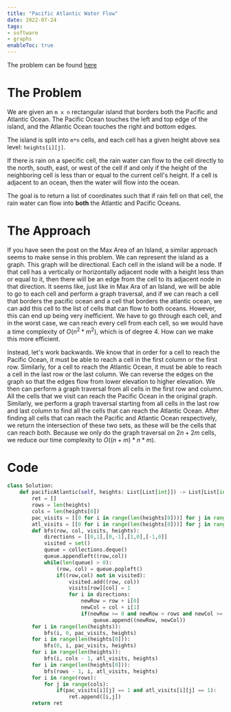 ```yaml
---
title: "Pacific Atlantic Water Flow"
date: 2022-07-24
tags:
- software
- graphs
enableToc: true
---
```

The problem can be found [here](https://leetcode.com/problems/pacific-atlantic-water-flow/)

# The Problem
We are given an `m x n` rectangular island that borders both the Pacific and Atlantic Ocean. The Pacific Ocean touches the left and top edge of the island, and the Atlantic Ocean touches the right and bottom edges.

The island is split into `m*n` cells, and each cell has a given height above sea level: `heights[i][j]`.

If there is rain on a specific cell, the rain water can flow to the cell directly to the north, south, east, or west of the cell if and only if the height of the neighboring cell is less than or equal to the current cell's height. If a cell is adjacent to an ocean, then the water will flow into the ocean.

The goal is to return a list of coordinates such that if rain fell on that cell, the rain water can flow into **both** the Atlantic and Pacific Oceans.

# The Approach
If you have seen the post on the Max Area of an Island, a similar approach seems to make sense in this problem. We can represent the island as a graph. This graph will be directional. Each cell in the island will be a node. If that cell has a vertically or horizontally adjacent node with a height less than or equal to it, then there will be an edge from the cell to its adjacent node in that direction. It seems like, just like in Max Ara of an Island, we will be able to go to each cell and perform a graph traversal, and if we can reach a cell that borders the pacific ocean and a cell that borders the atlantic ocean, we can add this cell to the list of cells that can flow to both oceans. However, this can end up being very inefficient. We have to go through each cell, and in the worst case, we can reach every cell from each cell, so we would have a time complexity of $O(n^2 * m ^2)$, which is of degree 4. How can we make this more efficient.

Instead, let's work backwards. We know that in order for a cell to reach the Pacific Ocean, it must be able to reach a cell in the first column or the first row. Similarly, for a cell to reach the Atlantic Ocean, it must be able to reach a cell in the last row or the last column. We can reverse the edges on the graph so that the edges flow from lower elevation to higher elevation. We then can perform a graph traversal from all cells in the first row and column. All the cells that we visit can reach the Pacific Ocean in the original graph. Similarly, we perform a graph traversal starting from all cells in the last row and last column to find all the cells that can reach the Atlantic Ocean. After finding all cells that can reach the Pacific and Atlantic Ocean respectively, we return the intersection of these two sets, as these will be the cells that can reach both. Because we only do the graph traversal on $2n + 2m$ cells, we reduce our time complexity to $O((n+m)*n*m)$.

# Code
```py
class Solution:
    def pacificAtlantic(self, heights: List[List[int]]) -> List[List[int]]:
        ret = []
        rows = len(heights)
        cols = len(heights[0])
        pac_visits = [[0 for i in range(len(heights[0]))] for j in range(len(heights))]
        atl_visits = [[0 for i in range(len(heights[0]))] for j in range(len(heights))]
        def bfs(row, col, visits, heights):
            directions = [[0,1],[0,-1],[1,0],[-1,0]]
            visited = set()
            queue = collections.deque()
            queue.appendleft((row,col))
            while(len(queue) > 0):
                (row, col) = queue.popleft()
                if((row,col) not in visited):
                    visited.add((row, col))
                    visits[row][col] = 1
                    for i in directions:
                        newRow = row + i[0]
                        newCol = col + i[1]
                        if(newRow >= 0 and newRow < rows and newCol >= 0 and newCol < cols and heights[newRow][newCol] >= heights[row][col]):
                            queue.append((newRow, newCol))
        for i in range(len(heights)):
            bfs(i, 0, pac_visits, heights)
        for i in range(len(heights[0])):
            bfs(0, i, pac_visits, heights)
        for i in range(len(heights)):
            bfs(i, cols - 1, atl_visits, heights)
        for i in range(len(heights[0])):
            bfs(rows - 1, i, atl_visits, heights)
        for i in range(rows):
            for j in range(cols):
                if(pac_visits[i][j] == 1 and atl_visits[i][j] == 1):
                    ret.append([i,j])
        return ret
```
